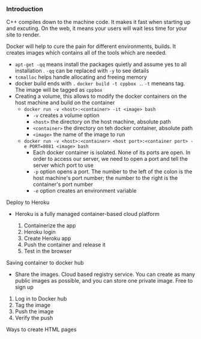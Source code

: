 ### Introduction
C++ compiles down to the machine code. It makes it fast when starting up and excuting. On the web, it means your users will wait less time for your site to render.

Docker will help to cure the pain for different environments, builds. It creates images which contains all of the tools which are needed.
- `apt-get -qq` means install the packages quietly and assume yes to all installation . `-qq` can be replaced with `-y` to see details
- `tcmalloc` helps handle allocating and freeing memory
- docker build ends with `.` `docker build -t cppbox .`. `-t` meneans tag. The image will be tagged as `cppbox`
- Creating a volume, this allows to modify the docker containers on the host machine and build on the container
    - `docker run -v <host>:<container> -it <image> bash`
        - `-v` creates a volume option
        - `<host>` the directory on the host machine, absolute path
        - `<container>` the directory on teh docker container, absolute path
        - `<image>` the name of the image to run
    - `docker run -v <host>:<container> <host port>:<container port> -e PORT=8081 <image> bash`
        - Each docker container is isolated. None of its ports are open. In order to access our server, we need to open a port and tell the server which port to use
        - `-p` option opens a port. The number to the left of the colon is the host machine's port number; the number to the right is the container's port number
        - `-e` option creates an environment variable

Deploy to Heroku
- Heroku is a fully managed container-based cloud platform

    1. Containerize the app
    2. Heroku login
    3. Create Heroku app
    4. Push the container and release it
    5. Test in the browser

Saving container to docker hub
- Share the images. Cloud based registry service. You can create as many public images as possible, and you can store one private image. Free to sign up
1. Log in to Docker hub
2. Tag the image
3. Push the image
4. Verify the push

Ways to create HTML pages
